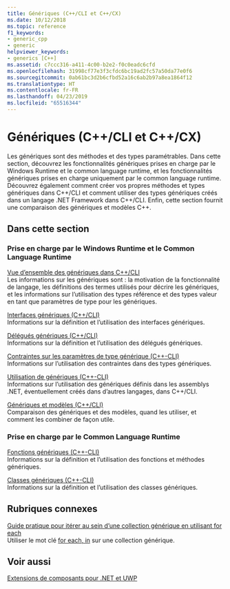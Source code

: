 ```yaml
---
title: Génériques (C++/CLI et C++/CX)
ms.date: 10/12/2018
ms.topic: reference
f1_keywords:
- generic_cpp
- generic
helpviewer_keywords:
- generics [C++]
ms.assetid: c7ccc316-a411-4c00-b2e2-f0c0eadc6cfd
ms.openlocfilehash: 31998cf77e3f3cfdc6bc19ad2fc57a50da77e0f6
ms.sourcegitcommit: 0ab61bc3d2b6cfbd52a16c6ab2b97a8ea1864f12
ms.translationtype: HT
ms.contentlocale: fr-FR
ms.lasthandoff: 04/23/2019
ms.locfileid: "65516344"
---
```

# <a name="generics--ccli-and-ccx"></a>Génériques (C++/CLI et C++/CX)

Les génériques sont des méthodes et des types paramétrables. Dans cette section, découvrez les fonctionnalités génériques prises en charge par le Windows Runtime et le common language runtime, et les fonctionnalités génériques prises en charge uniquement par le common language runtime. Découvrez également comment créer vos propres méthodes et types génériques dans C++/CLI et comment utiliser des types génériques créés dans un langage .NET Framework dans C++/CLI. Enfin, cette section fournit une comparaison des génériques et modèles C++.

## <a name="in-this-section"></a>Dans cette section

### <a name="supported-by-the-windows-runtime-and-the-common-language-runtime"></a>Prise en charge par le Windows Runtime et le Common Language Runtime

[Vue d’ensemble des génériques dans C++/CLI](overview-of-generics-in-visual-cpp.md)<br/>
Les informations sur les génériques sont : la motivation de la fonctionnalité de langage, les définitions des termes utilisés pour décrire les génériques, et les informations sur l’utilisation des types référence et des types valeur en tant que paramètres de type pour les génériques.

[Interfaces génériques (C++/CLI)](generic-interfaces-visual-cpp.md)<br/>
Informations sur la définition et l’utilisation des interfaces génériques.

[Délégués génériques (C++/CLI)](generic-delegates-visual-cpp.md)<br/>
Informations sur la définition et l’utilisation des délégués génériques.

[Contraintes sur les paramètres de type générique (C++-CLI)](constraints-on-generic-type-parameters-cpp-cli.md)<br/>
Informations sur l’utilisation des contraintes dans des types génériques.

[Utilisation de génériques (C++-CLI)](consuming-generics-cpp-cli.md)<br/>
Informations sur l’utilisation des génériques définis dans les assemblys .NET, éventuellement créés dans d’autres langages, dans C++/CLI.

[Génériques et modèles (C++/CLI)](generics-and-templates-visual-cpp.md)<br/>
Comparaison des génériques et des modèles, quand les utiliser, et comment les combiner de façon utile.

### <a name="supported-by-the-common-language-runtime"></a>Prise en charge par le Common Language Runtime

[Fonctions génériques (C++-CLI)](generic-functions-cpp-cli.md)<br/>
Informations sur la définition et l’utilisation des fonctions et méthodes génériques.

[Classes génériques (C++-CLI)](generic-classes-cpp-cli.md)<br/>
Informations sur la définition et l’utilisation des classes génériques.

## <a name="related-sections"></a>Rubriques connexes

[Guide pratique pour itérer au sein d’une collection générique en utilisant for each](../dotnet/how-to-iterate-over-a-generic-collection-with-for-each.md)<br/>
Utiliser le mot clé [for each, in](../dotnet/for-each-in.md) sur une collection générique.

## <a name="see-also"></a>Voir aussi

[Extensions de composants pour .NET et UWP](component-extensions-for-runtime-platforms.md)